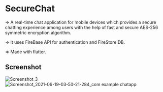# SecureChat
=> A real-time chat application for mobile devices which provides a secure chatting experience among users with the help of fast and secure AES-256 symmetric encryption algorithm.

=> It uses FireBase API for authentication and FireStore DB.

=> Made with flutter.

## Screenshot

![Screenshot_3](https://user-images.githubusercontent.com/72512986/122643928-25ef3080-d130-11eb-851c-0966eb9e15ff.png)
![Screenshot_2021-06-19-03-50-21-284_com example chatapp](https://user-images.githubusercontent.com/72512986/122643961-4919e000-d130-11eb-8532-e18c47a572a8.jpg)



